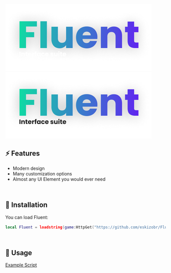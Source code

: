 <img src="Assets/logodark.png#gh-dark-mode-only" alt="fluent">
<img src="Assets/logolight.png#gh-light-mode-only" alt="fluent">

## ⚡ Features

- Modern design
- Many customization options
- Almost any UI Element you would ever need 
<br/>

## 🔌 Installation

You can load Fluent:

```lua
local Fluent = loadstring(game:HttpGet("https://github.com/eskizobr/Fluent/blob/main/fluent.lua"))()
```
<br/>

## 📜 Usage

[Example Script](https://github.com/eskizobr/Fluent/blob/main/Example.lua)
<br/>
